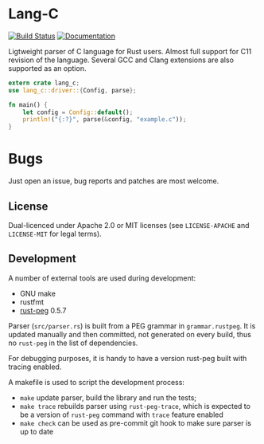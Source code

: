 # Lang-C

[![Build Status](https://app.travis-ci.com/vickenty/lang-c.svg?branch=master)](https://app.travis-ci.com/vickenty/lang-c)
[![Documentation](https://docs.rs/lang-c/badge.svg)](https://docs.rs/lang-c)

Ligtweight parser of C language for Rust users. Almost full support for C11 revision of the language.
Several GCC and Clang extensions are also supported as an option.

```rust
extern crate lang_c;
use lang_c::driver::{Config, parse}; 

fn main() {
    let config = Config::default();
    println!("{:?}", parse(&config, "example.c"));
}
```

# Bugs

Just open an issue, bug reports and patches are most welcome. 

## License

Dual-licenced under Apache 2.0 or MIT licenses (see `LICENSE-APACHE` and `LICENSE-MIT` for legal terms).

## Development

A number of external tools are used during development:

- GNU make
- rustfmt
- [rust-peg](https://github.com/kevinmehall/rust-peg) 0.5.7

Parser (`src/parser.rs`) is built from a PEG grammar in `grammar.rustpeg`. It is updated manually and then 
committed, not generated on every build, thus no `rust-peg` in the list of dependencies.

For debugging purposes, it is handy to have a version rust-peg built with tracing enabled.

A makefile is used to script the development process:

- `make` update parser, build the library and run the tests;
- `make trace` rebuilds parser using `rust-peg-trace`, which is expected to be a version of `rust-peg` command with `trace` feature enabled
- `make check` can be used as pre-commit git hook to make sure parser is up to date
